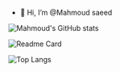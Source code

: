 - 👋 Hi, I’m @Mahmoud saeed

![Mahmoud's GitHub stats](https://github-readme-stats-sigma-five.vercel.app/api?username=Mahmoud-flutter-dev&show_icons=true&theme=radical)

![Readme Card](https://github-readme-stats-sigma-five.vercel.app/api/pin/?username=Mahmoud-flutter-dev&repo=TODO_app&show_icons=true&theme=radical&show_owner=true)

![Top Langs](https://github-readme-stats-sigma-five.vercel.app/api/top-langs/?username=Mahmoud-flutter-dev&show_icons=true&theme=radical)

<!---
- 👀 I’m interested in ...
- 🌱 I’m currently learning ...
- 💞️ I’m looking to collaborate on ...
- 📫 How to reach me ...
--->

<!---
Mahmoud-flutter-dev/Mahmoud-flutter-dev is a ✨ special ✨ repository because its `README.md` (this file) appears on your GitHub profile.
You can click the Preview link to take a look at your changes.
--->
